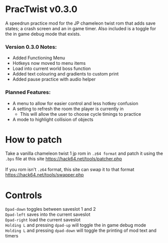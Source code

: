 # PracTwist v0.3.0

A speedrun practice mod for the JP chameleon twist rom that adds save states; a crash screen and an in game timer.
Also included is a toggle for the in game debug mode that exists.</br>

### Version 0.3.0 Notes:
- Added Functioning Menu
- Hotkeys now moved to menu items
- Load into current world boss function
- Added text colouring and gradients to custom print
- Added pause practice with audio helper

### Planned Features:
- A menu to allow for easier control and less hotkey confusion
- A setting to refresh the room the player is currently in
    - This will allow the user to choose cycle timings to practice
- A mode to highlight collision of objects

# How to patch
Take a vanilla chameleon twist 1 jp rom in `.z64 format` and patch it using the `.bps` file at this site https://hack64.net/tools/patcher.php</br></br>
If you rom isn't `.z64` format, this site can swap it to that format https://hack64.net/tools/swapper.php

# Controls
`Dpad-down` toggles between saveslot 1 and 2</br>
`Dpad-left` saves into the current saveslot</br>
`Dpad-right` load the current saveslot</br>
`Holding L` and pressing `dpad-up` will toggle the in game debug mode</br>
`Holding L` and pressing `dpad-down` will toggle the printing of mod text and timers</br>
